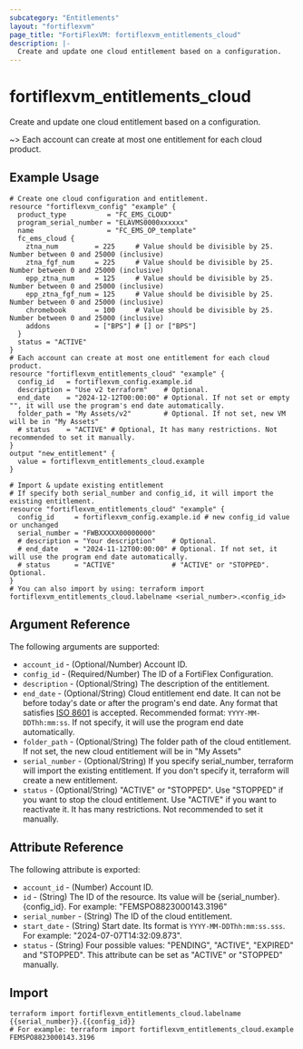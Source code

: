 ```yaml
---
subcategory: "Entitlements"
layout: "fortiflexvm"
page_title: "FortiFlexVM: fortiflexvm_entitlements_cloud"
description: |-
  Create and update one cloud entitlement based on a configuration.
---
```


# fortiflexvm_entitlements_cloud

Create and update one cloud entitlement based on a configuration.

~> Each account can create at most one entitlement for each cloud product.

## Example Usage

```hcl
# Create one cloud configuration and entitlement.
resource "fortiflexvm_config" "example" {
  product_type          = "FC_EMS_CLOUD"
  program_serial_number = "ELAVMS0000xxxxxx"
  name                  = "FC_EMS_OP_template"
  fc_ems_cloud {
    ztna_num         = 225     # Value should be divisible by 25. Number between 0 and 25000 (inclusive)
    ztna_fgf_num     = 225     # Value should be divisible by 25. Number between 0 and 25000 (inclusive)
    epp_ztna_num     = 125     # Value should be divisible by 25. Number between 0 and 25000 (inclusive)
    epp_ztna_fgf_num = 125     # Value should be divisible by 25. Number between 0 and 25000 (inclusive)
    chromebook       = 100     # Value should be divisible by 25. Number between 0 and 25000 (inclusive) 
    addons           = ["BPS"] # [] or ["BPS"]
  }
  status = "ACTIVE"
}
# Each account can create at most one entitlement for each cloud product.
resource "fortiflexvm_entitlements_cloud" "example" {
  config_id   = fortiflexvm_config.example.id
  description = "Use v2 terraform"    # Optional.
  end_date    = "2024-12-12T00:00:00" # Optional. If not set or empty "", it will use the program's end date automatically.
  folder_path = "My Assets/v2"        # Optional. If not set, new VM will be in "My Assets"
  # status    = "ACTIVE" # Optional, It has many restrictions. Not recommended to set it manually.
}
output "new_entitlement" {
  value = fortiflexvm_entitlements_cloud.example
}

# Import & update existing entitlement
# If specify both serial_number and config_id, it will import the existing entitlement.
resource "fortiflexvm_entitlements_cloud" "example" {
  config_id     = fortiflexvm_config.example.id # new config_id value or unchanged
  serial_number = "FWBXXXXX00000000"
  # description = "Your description"    # Optional.
  # end_date    = "2024-11-12T00:00:00" # Optional. If not set, it will use the program end date automatically.
  # status      = "ACTIVE"              # "ACTIVE" or "STOPPED". Optional.
}
# You can also import by using: terraform import fortiflexvm_entitlements_cloud.labelname <serial_number>.<config_id>
```

## Argument Reference

The following arguments are supported:

* `account_id` - (Optional/Number) Account ID.
* `config_id` - (Required/Number) The ID of a FortiFlex Configuration.
* `description` - (Optional/String) The description of the entitlement.
* `end_date` - (Optional/String) Cloud entitlement end date. It can not be before today's date or after the program's end date. Any format that satisfies [ISO 8601](https://www.w3.org/TR/NOTE-datetime-970915.html) is accepted. Recommended format: `YYYY-MM-DDThh:mm:ss`. If not specify, it will use the program end date automatically.
* `folder_path` - (Optional/String) The folder path of the cloud entitlement. If not set, the new cloud entitlement will be in "My Assets"
* `serial_number` - (Optional/String) If you specify serial_number, terraform will import the existing entitlement. If you don't specify it, terraform will create a new entitlement.
* `status` - (Optional/String) "ACTIVE" or "STOPPED". Use "STOPPED" if you want to stop the cloud entitlement. Use "ACTIVE" if you want to reactivate it. It has many restrictions. Not recommended to set it manually.

## Attribute Reference

The following attribute is exported:

* `account_id` - (Number) Account ID.
* `id` - (String) The ID of the resource. Its value will be {serial_number}.{config_id}. For example: "FEMSPO8823000143.3196"
* `serial_number` - (String) The ID of the cloud entitlement.
* `start_date` - (String) Start date. Its format is `YYYY-MM-DDThh:mm:ss.sss`. For example: "2024-07-07T14:32:09.873".
* `status` - (String) Four possible values: "PENDING", "ACTIVE", "EXPIRED" and "STOPPED". This attribute can be set as "ACTIVE" or "STOPPED" manually.

## Import

```
terraform import fortiflexvm_entitlements_cloud.labelname {{serial_number}}.{{config_id}}
# For example: terraform import fortiflexvm_entitlements_cloud.example FEMSPO8823000143.3196
```

